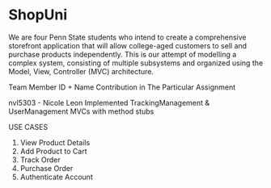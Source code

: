 # ShopUni

We are four Penn State students who intend to create a comprehensive storefront application that will allow college-aged customers to sell and purchase products independently. This is our attempt of modelling a complex system, consisting of multiple subsystems and organized using the Model, View, Controller (MVC) architecture.


Team Member ID + Name	Contribution in The Particular Assignment

nvl5303 - Nicole Leon   Implemented TrackingManagement & UserManagement MVCs with method stubs


USE CASES
1. View Product Details
2. Add Product to Cart
3. Track Order
4. Purchase Order
5. Authenticate Account